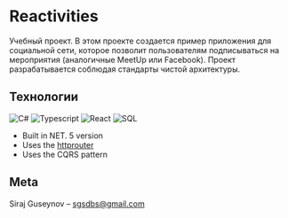 # Reactivities

Учебный проект.
В этом проекте создается пример приложения для социальной сети, которое позволит пользователям подписываться на мероприятия (аналогичные MeetUp или Facebook).
Проект разрабатывается соблюдая стандарты чистой архитектуры.


## Технологии

![C#](https://img.shields.io/badge/-.NET-090909?style=for-the-badge&logo=.net)
![Typescript](https://img.shields.io/badge/-Typescript-090909?style=for-the-badge&logo=typescript)
![React](https://img.shields.io/badge/-react-090909?style=for-the-badge&logo=react) 
![SQL](https://img.shields.io/badge/-sql-090909?style=for-the-badge&logo=mysql)


- Built in NET. 5 version
- Uses the [httprouter](https://github.com/julienschmidt/httprouter)
- Uses the CQRS pattern
## Meta

Siraj Guseynov  – sgsdbs@gmail.com
